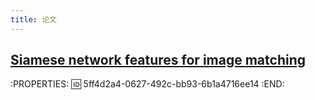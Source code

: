 ```yaml
---
title: 论文
---
```


## [Siamese network features for image matching](https://users.aalto.fi/~kannalj1/publications/icpr2016.pdf)
:PROPERTIES:
:id: 5ff4d2a4-0627-492c-bb93-6b1a4716ee14
:END:
##
